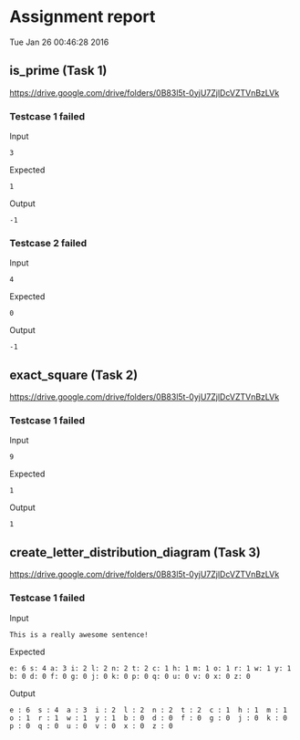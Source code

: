 # Assignment report
Tue Jan 26 00:46:28 2016
## is_prime (Task 1)
https://drive.google.com/drive/folders/0B83l5t-0yjU7ZjlDcVZTVnBzLVk

### Testcase 1 failed
Input
```
3
```


Expected
```
1
```


Output
```
-1   
```

### Testcase 2 failed
Input
```
4
```


Expected
```
0
```


Output
```
-1   
```

## exact_square (Task 2)
https://drive.google.com/drive/folders/0B83l5t-0yjU7ZjlDcVZTVnBzLVk

### Testcase 1 failed
Input
```
9
```


Expected
```
1
```


Output
```
1   
```

## create_letter_distribution_diagram (Task 3)
https://drive.google.com/drive/folders/0B83l5t-0yjU7ZjlDcVZTVnBzLVk

### Testcase 1 failed
Input
```
This is a really awesome sentence!
```


Expected
```
e: 6 s: 4 a: 3 i: 2 l: 2 n: 2 t: 2 c: 1 h: 1 m: 1 o: 1 r: 1 w: 1 y: 1 b: 0 d: 0 f: 0 g: 0 j: 0 k: 0 p: 0 q: 0 u: 0 v: 0 x: 0 z: 0
```


Output
```
e : 6  s : 4  a : 3  i : 2  l : 2  n : 2  t : 2  c : 1  h : 1  m : 1  o : 1  r : 1  w : 1  y : 1  b : 0  d : 0  f : 0  g : 0  j : 0  k : 0  p : 0  q : 0  u : 0  v : 0  x : 0  z : 0  
```

